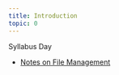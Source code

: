 ```yaml
---
title: Introduction
topic: 0
---
```

Syllabus Day
- [Notes on File Management](https://guidebook.hdyar.com/docs/digital-media-fundamentals/notes-on-file-management/)